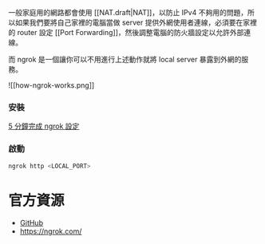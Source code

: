 一般家庭用的網路都會使用 [[NAT.draft|NAT]]，以防止 IPv4 不夠用的問題，所以如果我們要將自己家裡的電腦當做 server 提供外網使用者連線，必須要在家裡的 router 設定 [[Port Forwarding]]，然後調整電腦的防火牆設定以允許外部連線。

而 ngrok 是一個讓你可以不用進行上述動作就將 local server 暴露到外網的服務。

![[how-ngrok-works.png]]

### 安裝

[5 分鐘完成 ngrok 設定](https://medium.com/life-after-hello-world/6cedab20bc21)

### 啟動

```sh
ngrok http <LOCAL_PORT>
```

# 官方資源

- [GitHub](https://github.com/inconshreveable/ngrok)
- <https://ngrok.com/>
